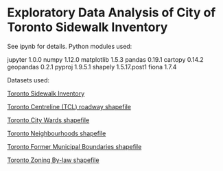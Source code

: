 <h1>Exploratory Data Analysis of City of Toronto Sidewalk Inventory</h1>

See ipynb for details.  Python modules used:

jupyter 1.0.0
numpy 1.12.0
matplotlib 1.5.3
pandas 0.19.1
cartopy 0.14.2
geopandas 0.2.1
pyproj 1.9.5.1
shapely 1.5.17.post1
fiona 1.7.4

Datasets used:

[Toronto Sidewalk Inventory](http://www1.toronto.ca/wps/portal/contentonly?vgnextoid=3cdcfb292f426410VgnVCM10000071d60f89RCRD&vgnextchannel=1a66e03bb8d1e310VgnVCM10000071d60f89RCRD)

[Toronto Centreline (TCL) roadway shapefile](http://www1.toronto.ca/wps/portal/contentonly?vgnextoid=9acb5f9cd70bb210VgnVCM1000003dd60f89RCRD&vgnextchannel=1a66e03bb8d1e310VgnVCM10000071d60f89RCRD)

[Toronto City Wards shapefile](http://www1.toronto.ca/wps/portal/contentonly?vgnextoid=b1533f0aacaaa210VgnVCM1000006cd60f89RCRD&vgnextchannel=1a66e03bb8d1e310VgnVCM10000071d60f89RCRD)

[Toronto Neighbourhoods shapefile](http://www1.toronto.ca/wps/portal/contentonly?vgnextoid=04b489fe9c18b210VgnVCM1000003dd60f89RCRD)

[Toronto Former Municipal Boundaries shapefile](http://www1.toronto.ca/wps/portal/contentonly?vgnextoid=a4720ad4e4030410VgnVCM10000071d60f89RCRD&vgnextchannel=1a66e03bb8d1e310VgnVCM10000071d60f89RCRD)

[Toronto Zoning By-law shapefile](http://www1.toronto.ca/wps/portal/contentonly?vgnextoid=5a9923e69b4a6410VgnVCM10000071d60f89RCRD&vgnextchannel=1a66e03bb8d1e310VgnVCM10000071d60f89RCRD)
